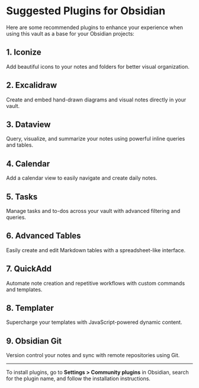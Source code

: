 # Suggested Plugins for Obsidian

Here are some recommended plugins to enhance your experience when using this vault as a base for your Obsidian projects:

## 1. Iconize

Add beautiful icons to your notes and folders for better visual organization.

## 2. Excalidraw

Create and embed hand-drawn diagrams and visual notes directly in your vault.

## 3. Dataview

Query, visualize, and summarize your notes using powerful inline queries and tables.

## 4. Calendar

Add a calendar view to easily navigate and create daily notes.

## 5. Tasks

Manage tasks and to-dos across your vault with advanced filtering and queries.

## 6. Advanced Tables

Easily create and edit Markdown tables with a spreadsheet-like interface.

## 7. QuickAdd

Automate note creation and repetitive workflows with custom commands and templates.

## 8. Templater

Supercharge your templates with JavaScript-powered dynamic content.

## 9. Obsidian Git

Version control your notes and sync with remote repositories using Git.

---

To install plugins, go to **Settings > Community plugins** in Obsidian, search for the plugin name, and follow the installation instructions.
